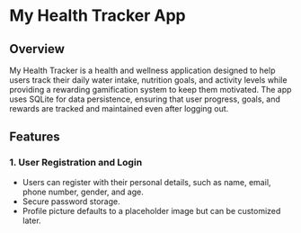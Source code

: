 # My Health Tracker App
## Overview
My Health Tracker is a health and wellness application designed to help users track their daily water intake, nutrition goals, and activity levels while providing a rewarding gamification system to keep them motivated. The app uses SQLite for data persistence, ensuring that user progress, goals, and rewards are tracked and maintained even after logging out.

## Features
### 1. User Registration and Login
- Users can register with their personal details, such as name, email, phone number, gender, and age.
- Secure password storage.
- Profile picture defaults to a placeholder image but can be customized later.
